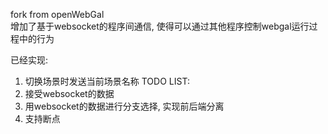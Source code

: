 fork from openWebGal  
增加了基于websocket的程序间通信, 使得可以通过其他程序控制webgal运行过程中的行为  

已经实现:  
1. 切换场景时发送当前场景名称
TODO LIST:
1. 接受websocket的数据
2. 用websocket的数据进行分支选择, 实现前后端分离
3. 支持断点
